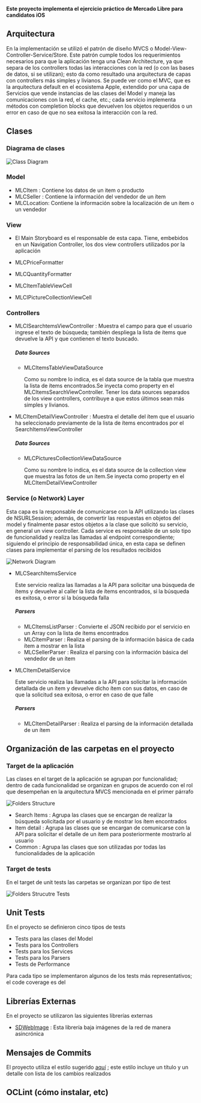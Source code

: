 **Este proyecto implementa el ejercicio práctico de Mercado Libre para candidatos iOS**

## Arquitectura

En la implementación se utilizó el patrón de diseño MVCS o Model-View-Controller-Service/Store. Este patrón cumple todos los requerimientos necesarios para que la aplicación tenga una Clean Architecture, ya que separa de los controllers todas las interacciones con la red (o con las bases de datos, si se utilizan); esto da como resultado una arquitectura de capas con controllers más simples y livianos. 
Se puede ver como el MVC, que es la arquitectura default en el ecosistema Apple, extendido por una capa de Servicios que vende instancias de las clases del Model y maneja las comunicaciones con la red, el cache, etc.; cada servicio implementa métodos con completion blocks que devuelven los objetos requeridos o un error en caso de que no sea exitosa la interacción con la red.  

## Clases

### Diagrama de clases

![Class Diagram](ReadmeResources/images/ClassDiagram-MeliCandidate.png)

### Model
* MLCItem : Contiene los datos de un item o producto
* MLCSeller : Contiene la información del vendedor de un ítem
* MLCLocation: Contiene la información sobre la localización de un ítem o un vendedor

### View
* El Main Storyboard es el responsable de esta capa. Tiene, embebidos en un Navigation Controller, los dos view controllers utilizados por la aplicación 

* MLCPriceFormatter
* MLCQuantityFormatter
* MLCItemTableViewCell
* MLCIPictureCollectionViewCell

### Controllers
* MLCISearchtemsViewController : Muestra el campo para que el usuario  ingrese el texto de búsqueda; también despliega la lista de ítems que devuelve la API y que contienen el texto buscado.

	##### Data Sources

	- MLCItemsTableViewDataSource
	
		Como su nombre lo indica, es el data source de la tabla que muestra la lista de ítems encontrados.Se inyecta como property en el MLCItemsSearchViewController. Tener los data sources separados de los view controllers, contribuye a que estos últimos sean más simples y livianos.
			
* MLCItemDetailViewController : Muestra el detalle del ítem que el usuario  ha seleccionado previamente de la lista de ítems encontrados por el SearchItemsViewController

	##### Data Sources

	- MLCPicturesCollectionViewDataSource
	
		Como su nombre lo indica, es el data source de la collection view que muestra las fotos de un ítem.Se inyecta como property en el MLCItemDetailViewController

### Service (o Network) Layer

Esta capa es la responsable de comunicarse con la API utilizando las clases de NSURLSession; además, de convertir las respuestas en objetos del model y finalmente pasar estos objetos  a la clase que solicitó su servicio, en general un view controller.
Cada service es responsable de un solo tipo de funcionalidad y realiza las llamadas al endpoint correspondiente; siguiendo el principio de responsabilidad única, en esta capa se definen clases para implementar el parsing de los resultados recibidos
 
 ![Network Diagram](ReadmeResources/images/Diagram-Network.png)
 
* MLCSearchItemsService

	Este servicio realiza las llamadas a la API para solicitar una búsqueda de ítems y devuelve al caller la lista de ítems encontrados, si la búsqueda es exitosa, o error si la búsqueda falla
	

	##### Parsers
		
	* 	MLCItemsListParser :
			Convierte el JSON recibido por el servicio en un Array con la lista de ítems encontrados
	* 	MLCItemParser :
				Realiza el parsing de la información básica de cada ítem a mostrar en la lista
	* MLCSellerParser	: Realiza el parsing con la información básica del vendedor de un ítem
				
* MLCItemDetailService
 
	Este servicio realiza las llamadas a la API para solicitar la información detallada de un ítem y devuelve dicho ítem con sus datos, en caso de que la solicitud sea exitosa, o error en caso de que falle 	

	##### Parsers
		
	* 	MLCItemDetailParser : Realiza el parsing de la información detallada de un ítem
		
		
## Organización de las carpetas en el proyecto

### Target de la aplicación

Las clases en el target de la aplicación se agrupan  por funcionalidad; dentro de cada funcionalidad se organizan en grupos de acuerdo con el rol que desempeñan en la arquitectura MVCS mencionada en el primer párrafo

![Folders Structure](ReadmeResources/images/FoldersGroupsStructure-Classes.png)

* Search Items : Agrupa las clases que se encargan de realizar la búsqueda  solicitada por el usuario  y  de mostrar los ítem encontrados
* Item detail : Agrupa las clases que se encargan de comunicarse con la API para solicitar  el  detalle de un ítem  para posteriormente mostrarlo al usuario
* Common : Agrupa las clases que son utilizadas por todas las funcionalidades de la aplicación


### Target de tests
En el target de unit tests las carpetas se organizan por tipo de test

![Folders Strucutre Tests](ReadmeResources/images/FoldersGroupsStructure-Tests.png)
		
## Unit Tests

En el proyecto se definieron cinco tipos de tests

* Tests para las clases del Model
* Tests para los Controllers
* Tests para los Services
* Tests para los Parsers
* Tests de Performance

Para cada tipo se implementaron algunos de los tests más representativos; el code coverage es del 

## Librerías Externas

En el proyecto se utilizaron las siguientes librerías externas

 
* [SDWebImage](https://github.com/SDWebImage/SDWebImage) : Esta librería baja imágenes de la red de manera asincrónica

## Mensajes de Commits

El proyecto utiliza el estilo sugerido [aquí](http://udacity.github.io/git-styleguide/) ; este estilo incluye un título y un detalle con lista de los cambios realizados


## OCLint (cómo instalar, etc)